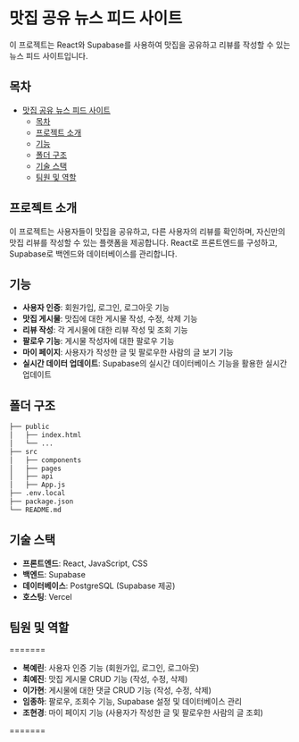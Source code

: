 # 맛집 공유 뉴스 피드 사이트

이 프로젝트는 React와 Supabase를 사용하여 맛집을 공유하고 리뷰를 작성할 수 있는 뉴스 피드 사이트입니다.

## 목차

- [맛집 공유 뉴스 피드 사이트](#맛집-공유-뉴스-피드-사이트)
  - [목차](#목차)
  - [프로젝트 소개](#프로젝트-소개)
  - [기능](#기능)
  - [폴더 구조](#폴더-구조)
  - [기술 스택](#기술-스택)
  - [팀원 및 역할](#팀원-및-역할)

## 프로젝트 소개

이 프로젝트는 사용자들이 맛집을 공유하고, 다른 사용자의 리뷰를 확인하며, 자신만의 맛집 리뷰를 작성할 수 있는 플랫폼을 제공합니다. React로 프론트엔드를 구성하고, Supabase로 백엔드와 데이터베이스를 관리합니다.

## 기능

- **사용자 인증**: 회원가입, 로그인, 로그아웃 기능
- **맛집 게시물**: 맛집에 대한 게시물 작성, 수정, 삭제 기능
- **리뷰 작성**: 각 게시물에 대한 리뷰 작성 및 조회 기능
- **팔로우 기능**: 게시물 작성자에 대한 팔로우 기능
- **마이 페이지**: 사용자가 작성한 글 및 팔로우한 사람의 글 보기 기능
- **실시간 데이터 업데이트**: Supabase의 실시간 데이터베이스 기능을 활용한 실시간 업데이트

## 폴더 구조

```bash
├── public
│   ├── index.html
│   └── ...
├── src
│   ├── components
│   ├── pages
│   ├── api
│   ├── App.js
├── .env.local
├── package.json
└── README.md
```

## 기술 스택

- **프론트엔드**: React, JavaScript, CSS
- **백엔드**: Supabase
- **데이터베이스**: PostgreSQL (Supabase 제공)
- **호스팅**: Vercel

## 팀원 및 역할

=======

- **복예린**: 사용자 인증 기능 (회원가입, 로그인, 로그아웃)
- **최예진**: 맛집 게시물 CRUD 기능 (작성, 수정, 삭제)
- **이가현**: 게시물에 대한 댓글 CRUD 기능 (작성, 수정, 삭제)
- **임종하**: 팔로우, 조회수 기능, Supabase 설정 및 데이터베이스 관리
- **조현경**: 마이 페이지 기능 (사용자가 작성한 글 및 팔로우한 사람의 글 조회)

=======

